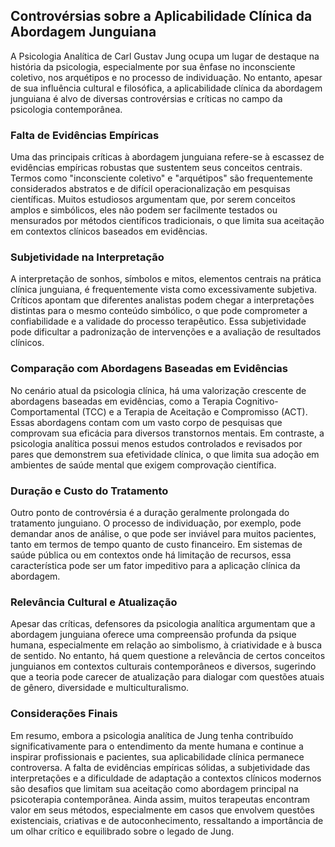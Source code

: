 
## Controvérsias sobre a Aplicabilidade Clínica da Abordagem Junguiana

A Psicologia Analítica de Carl Gustav Jung ocupa um lugar de destaque na história da psicologia, especialmente por sua ênfase no inconsciente coletivo, nos arquétipos e no processo de individuação. No entanto, apesar de sua influência cultural e filosófica, a aplicabilidade clínica da abordagem junguiana é alvo de diversas controvérsias e críticas no campo da psicologia contemporânea.

### Falta de Evidências Empíricas

Uma das principais críticas à abordagem junguiana refere-se à escassez de evidências empíricas robustas que sustentem seus conceitos centrais. Termos como "inconsciente coletivo" e "arquétipos" são frequentemente considerados abstratos e de difícil operacionalização em pesquisas científicas. Muitos estudiosos argumentam que, por serem conceitos amplos e simbólicos, eles não podem ser facilmente testados ou mensurados por métodos científicos tradicionais, o que limita sua aceitação em contextos clínicos baseados em evidências.

### Subjetividade na Interpretação

A interpretação de sonhos, símbolos e mitos, elementos centrais na prática clínica junguiana, é frequentemente vista como excessivamente subjetiva. Críticos apontam que diferentes analistas podem chegar a interpretações distintas para o mesmo conteúdo simbólico, o que pode comprometer a confiabilidade e a validade do processo terapêutico. Essa subjetividade pode dificultar a padronização de intervenções e a avaliação de resultados clínicos.

### Comparação com Abordagens Baseadas em Evidências

No cenário atual da psicologia clínica, há uma valorização crescente de abordagens baseadas em evidências, como a Terapia Cognitivo-Comportamental (TCC) e a Terapia de Aceitação e Compromisso (ACT). Essas abordagens contam com um vasto corpo de pesquisas que comprovam sua eficácia para diversos transtornos mentais. Em contraste, a psicologia analítica possui menos estudos controlados e revisados por pares que demonstrem sua efetividade clínica, o que limita sua adoção em ambientes de saúde mental que exigem comprovação científica.

### Duração e Custo do Tratamento

Outro ponto de controvérsia é a duração geralmente prolongada do tratamento junguiano. O processo de individuação, por exemplo, pode demandar anos de análise, o que pode ser inviável para muitos pacientes, tanto em termos de tempo quanto de custo financeiro. Em sistemas de saúde pública ou em contextos onde há limitação de recursos, essa característica pode ser um fator impeditivo para a aplicação clínica da abordagem.

### Relevância Cultural e Atualização

Apesar das críticas, defensores da psicologia analítica argumentam que a abordagem junguiana oferece uma compreensão profunda da psique humana, especialmente em relação ao simbolismo, à criatividade e à busca de sentido. No entanto, há quem questione a relevância de certos conceitos junguianos em contextos culturais contemporâneos e diversos, sugerindo que a teoria pode carecer de atualização para dialogar com questões atuais de gênero, diversidade e multiculturalismo.

### Considerações Finais

Em resumo, embora a psicologia analítica de Jung tenha contribuído significativamente para o entendimento da mente humana e continue a inspirar profissionais e pacientes, sua aplicabilidade clínica permanece controversa. A falta de evidências empíricas sólidas, a subjetividade das interpretações e a dificuldade de adaptação a contextos clínicos modernos são desafios que limitam sua aceitação como abordagem principal na psicoterapia contemporânea. Ainda assim, muitos terapeutas encontram valor em seus métodos, especialmente em casos que envolvem questões existenciais, criativas e de autoconhecimento, ressaltando a importância de um olhar crítico e equilibrado sobre o legado de Jung.
```
